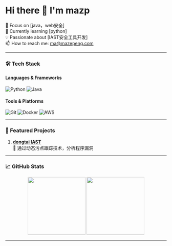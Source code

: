 # Hi there 👋 I'm mazp

🎯 Focus on [java，web安全]  
🌱 Currently learning [python]  
💡 Passionate about [IAST安全工具开发]  
📫 How to reach me: ma@mazepeng.com

---

### 🛠️ Tech Stack

#### Languages & Frameworks
![Python](https://img.shields.io/badge/-Python-3776AB?logo=python&logoColor=white)
![Java](https://img.shields.io/badge/-java-F7DF1E?logo=openjdk&logoColor=black)


#### Tools & Platforms
![Git](https://img.shields.io/badge/-Git-F05032?logo=git&logoColor=white)
![Docker](https://img.shields.io/badge/-Docker-2496ED?logo=docker&logoColor=white)
![AWS](https://img.shields.io/badge/-AWS-232F3E?logo=amazon-aws)

---

### 🚀 Featured Projects

1. **[dongtai IAST]([项目链接](https://github.com/HXSecurity/DongTai-agent-java))**  
   📝 通过动态污点跟踪技术，分析程序漏洞
---

### 📈 GitHub Stats

<div align="center">
  <img height="180em" src="https://github-readme-stats.vercel.app/api?username=mazp99&show_icons=true&theme=radical" />
  <img height="180em" src="https://github-readme-stats.vercel.app/api/top-langs/?username=mazp99&layout=compact&theme=radical" />
</div>

---
